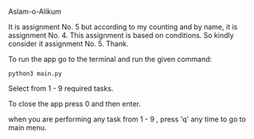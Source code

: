 Aslam-o-Alikum

It is assignment No. 5 but according to my counting and by name, it is assignment No. 4. 
This assignment is based on conditions. So kindly consider it assignment No. 5.
Thank.

To run the app go to the terminal and run the given command:

    python3 main.py

Select from 1 - 9 required tasks.

To close the app press 0 and then enter. 

when you are performing any task from 1 - 9 , press 'q' any time to go to main menu.

